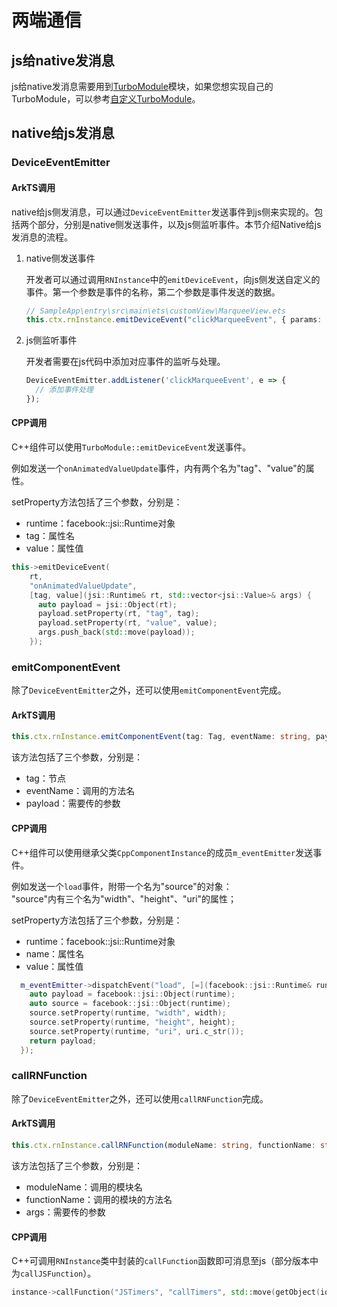 # 两端通信

## js给native发消息

js给native发消息需要用到[TurboModule](https://reactnative.cn/docs/the-new-architecture/pillars-turbomodules)模块，如果您想实现自己的TurboModule，可以参考[自定义TurboModule](TurboModule.md)。

## native给js发消息

### DeviceEventEmitter

#### ArkTS调用

native给js侧发消息，可以通过`DeviceEventEmitter`发送事件到js侧来实现的。包括两个部分，分别是native侧发送事件，以及js侧监听事件。本节介绍Native给js发消息的流程。

1. native侧发送事件  
   
    开发者可以通过调用`RNInstance`中的`emitDeviceEvent`，向js侧发送自定义的事件。第一个参数是事件的名称，第二个参数是事件发送的数据。

    ```TypeScript
    // SampleApp\entry\src\main\ets\customView\MarqueeView.ets
    this.ctx.rnInstance.emitDeviceEvent("clickMarqueeEvent", { params: { age: 18 } })
    ```

2. js侧监听事件  
   
    开发者需要在js代码中添加对应事件的监听与处理。

    ```JavaScript
    DeviceEventEmitter.addListener('clickMarqueeEvent', e => {
      // 添加事件处理
    });
    ```

#### CPP调用

C++组件可以使用`TurboModule::emitDeviceEvent`发送事件。

例如发送一个`onAnimatedValueUpdate`事件，内有两个名为"tag"、"value"的属性。

setProperty方法包括了三个参数，分别是：

- runtime：facebook::jsi::Runtime对象
- tag：属性名
- value：属性值

```CPP
this->emitDeviceEvent(
    rt,
    "onAnimatedValueUpdate",
    [tag, value](jsi::Runtime& rt, std::vector<jsi::Value>& args) {
      auto payload = jsi::Object(rt);
      payload.setProperty(rt, "tag", tag);
      payload.setProperty(rt, "value", value);
      args.push_back(std::move(payload));
    });
```

### emitComponentEvent

除了`DeviceEventEmitter`之外，还可以使用`emitComponentEvent`完成。

#### ArkTS调用

```TypeScript
this.ctx.rnInstance.emitComponentEvent(tag: Tag, eventName: string, payload: any)
```

该方法包括了三个参数，分别是：

- tag：节点
- eventName：调用的方法名
- payload：需要传的参数

#### CPP调用

C++组件可以使用继承父类`CppComponentInstance`的成员`m_eventEmitter`发送事件。

例如发送一个`load`事件，附带一个名为"source"的对象：  
"source"内有三个名为"width"、"height"、"uri"的属性；  

setProperty方法包括了三个参数，分别是：  

- runtime：facebook::jsi::Runtime对象
- name：属性名
- value：属性值

```CPP
  m_eventEmitter->dispatchEvent("load", [=](facebook::jsi::Runtime& runtime) {
    auto payload = facebook::jsi::Object(runtime);
    auto source = facebook::jsi::Object(runtime);
    source.setProperty(runtime, "width", width);
    source.setProperty(runtime, "height", height);
    source.setProperty(runtime, "uri", uri.c_str());
    return payload;
  });
```

### callRNFunction
 
除了`DeviceEventEmitter`之外，还可以使用`callRNFunction`完成。
 
#### ArkTS调用
 
```TypeScript
this.ctx.rnInstance.callRNFunction(moduleName: string, functionName: string, args: unknown[]): void;
```
 
该方法包括了三个参数，分别是：  
 
- moduleName：调用的模块名
- functionName：调用的模块的方法名
- args：需要传的参数
 
#### CPP调用
 
C++可调用`RNInstance`类中封装的`callFunction`函数即可消息至js（部分版本中为`callJSFunction`）。
 
```CPP
instance->callFunction("JSTimers", "callTimers", std::move(getObject(id)));
```